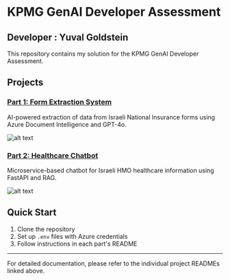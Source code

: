 # KPMG GenAI Developer Assessment


## Developer : **Yuval Goldstein**

This repository contains my solution for the KPMG GenAI Developer Assessment.

## Projects

### [Part 1: Form Extraction System](./Part_1/README.md)
AI-powered extraction of data from Israeli National Insurance forms using Azure Document Intelligence and GPT-4o.

![alt text](./Data/phase1_pics/KPMG-part1.png)

### [Part 2: Healthcare Chatbot](./Part_2/README.md)
Microservice-based chatbot for Israeli HMO healthcare information using FastAPI and RAG.

![alt text](./Data/phase2_pics/KPMG-part2.png)

## Quick Start

1. Clone the repository
2. Set up `.env` files with Azure credentials
3. Follow instructions in each part's README

---

For detailed documentation, please refer to the individual project READMEs linked above.
